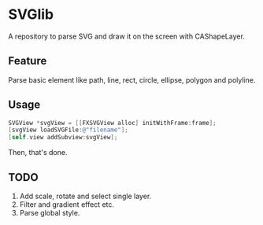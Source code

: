# SVGlib
A repository to parse SVG and draw it on the screen with CAShapeLayer.

## Feature
Parse basic element like path, line, rect, circle, ellipse, polygon and polyline.

## Usage
```objective-c
SVGView *svgView = [[FXSVGView alloc] initWithFrame:frame];
[svgView loadSVGFile:@"filename"];
[self.view addSubview:svgView];
```
Then, that's done.

## TODO

1. Add scale, rotate and select single layer.
2. Filter and gradient effect etc.
3. Parse global style.

